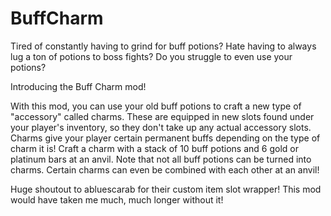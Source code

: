 # BuffCharm
Tired of constantly having to grind for buff potions? 
Hate having to always lug a ton of potions to boss fights? 
Do you struggle to even use your potions?

Introducing the Buff Charm mod!

With this mod, you can use your old buff potions to craft a new type of "accessory" called charms. 
These are equipped in new slots found under your player's inventory, so they don't take up any actual accessory slots.
Charms give your player certain permanent buffs depending on the type of charm it is!
Craft a charm with a stack of 10 buff potions and 6 gold or platinum bars at an anvil. Note that not all buff potions can be turned into charms.
Certain charms can even be combined with each other at an anvil!

Huge shoutout to abluescarab for their custom item slot wrapper! This mod would have taken me much, much longer without it!
